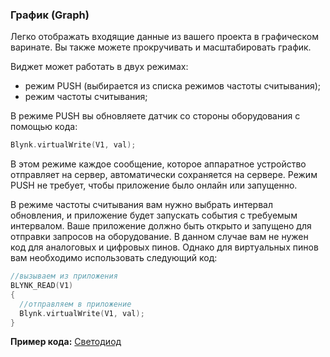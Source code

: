 
### График (Graph)

Легко отображать входящие данные из вашего проекта в графическом варинате. Вы также можете прокручивать и масштабировать график.

Виджет может работать в двух режимах: 

- режим PUSH (выбирается из списка режимов частоты считывания);
- режим частоты считывания;

В режиме PUSH вы обновляете датчик со стороны оборудования с помощью кода:

```cpp
Blynk.virtualWrite(V1, val); 
```

В этом режиме каждое сообщение, которое аппаратное устройство отправляет на сервер, автоматически сохраняется на сервере. Режим PUSH не требует, чтобы приложение было онлайн или запущенно.

В режиме частоты считывания вам нужно выбрать интервал обновления, и приложение будет запускать события с требуемым интервалом.
Ваше приложение должно быть открыто и запущено для отправки запросов на оборудование. В данном случае вам не нужен код для аналоговых и цифровых пинов. Однако для виртуальных пинов вам необходимо использовать следующий код:

```cpp
//вызываем из приложения
BLYNK_READ(V1)
{
  //отправляем в приложение
  Blynk.virtualWrite(V1, val);
}
```

**Пример кода:** [Светодиод](https://github.com/blynkkk/blynk-library/blob/master/examples/GettingStarted/BlynkBlink/BlynkBlink.ino)
